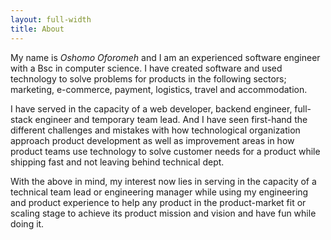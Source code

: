 ```yaml
---
layout: full-width
title: About
---
```


My name is *Oshomo Oforomeh* and I am an experienced software engineer with a Bsc in computer science. I have created software and used technology to solve problems for products in the following sectors; marketing, e-commerce, payment, logistics, travel and accommodation.

I have served in the capacity of a web developer, backend engineer, full-stack engineer and temporary team lead. And I have seen first-hand the different challenges and mistakes with how technological organization approach product development as well as improvement areas in how product teams use technology to solve customer needs for a product while shipping fast and not leaving behind technical dept.

With the above in mind, my interest now lies in serving in the capacity of a technical team lead or engineering manager  while using my engineering and product experience to help any product in the product-market fit or scaling stage to achieve its product mission and vision and have fun while doing it.



